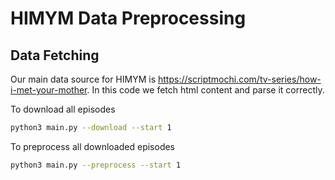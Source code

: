 # HIMYM Data Preprocessing

## Data Fetching

Our main data source for HIMYM is https://scriptmochi.com/tv-series/how-i-met-your-mother. In this code we fetch html content and parse it correctly.

To download all episodes

```bash
python3 main.py --download --start 1
```

To preprocess all downloaded episodes

```bash
python3 main.py --preprocess --start 1
```
